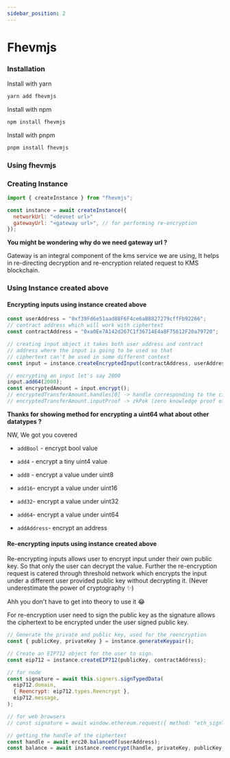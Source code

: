 ```yaml
---
sidebar_position: 2
---
```


# Fhevmjs

### Installation

Install with yarn

```bash
yarn add fhevmjs
```

Install with npm

```bash
npm install fhevmjs
```

Install with pnpm
```bash
pnpm install fhevmjs
```

### Using fhevmjs

### Creating Instance 

```js
import { createInstance } from "fhevmjs";

const instance = await createInstance({
  networkUrl: "<devnet url>"
  gatewayUrl: "<gateway url>", // for performing re-encryption
});
```

**You might be wondering why do we need gateway url ?**

Gateway is an integral component of the kms service we are using, It helps in re-directing decryption and re-encryption related request to KMS blockchain.

### Using Instance created above

#### Encrypting inputs using instance created above

```js
const userAddress = "0xf39Fd6e51aad88F6F4ce6aB8827279cffFb92266";
// contract address which will work with ciphertext
const contractAddress = "0xa0Ee7A142d267C1f36714E4a8F75612F20a79720";

// creating input object it takes both user address and contract 
// address where the input is going to be used so that 
// ciphertext can't be used in some different context
const input = instance.createEncryptedInput(contractAddress, userAddress);

// encrypting an input let's say 2000
input.add64(2000);
const encryptedAmount = input.encrypt();
// encryptedTransferAmount.handles[0] -> handle corresponding to the ciphertext
// encryptedTransferAmount.inputProof -> zkPok (zero knowledge proof of knowledge) of ciphertext 
```

**Thanks for showing method for encrypting a uint64 what about other datatypes ?**

NW, We got you covered 

- `addBool` - encrypt bool value

- `add4` - encrypt a tiny uint4 value

- `add8` - encrypt a value under uint8
- `add16`- encrypt a value under uint16
- `add32`- encrypt a value under uint32
- `add64`- encrypt a value under uint64
- `addAddress`- encrypt an address

#### Re-encrypting inputs using instance created above

Re-encrypting inputs allows user to encrypt input under their own public key. So that only the user can decrypt the value. Further the re-encryption request is catered through threshold network which encrypts the input under a different user provided public key without decrypting it. (Never underestimate the power of cryptography ✨)

Ahh you don't have to get into theory to use it 😂

For re-encryption user need to sign the public key as the signature allows the ciphertext to be encrypted under the user signed public key.

```js
// Generate the private and public key, used for the reencryption
const { publicKey, privateKey } = instance.generateKeypair();

// Create an EIP712 object for the user to sign.
const eip712 = instance.createEIP712(publicKey, contractAddress);

// for node
const signature = await this.signers.signTypedData(
  eip712.domain,
  { Reencrypt: eip712.types.Reencrypt },
  eip712.message,
);

// for web browsers
// const signature = await window.ethereum.request({ method: "eth_signTypedData_v4", params });

// getting the handle of the ciphertext
const handle = await erc20.balanceOf(userAddress); 
const balance = await instance.reencrypt(handle, privateKey, publicKey, signature, contractAddress, userAddress);
```



